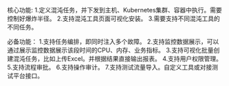 
核心功能:
1.定义混沌任务，并下发到主机、Kubernetes集群、容器中执行。需要控制好爆炸半径。
2.支持混沌工具页面可视化安装。
3.需要支持不同混沌工具的不同任务。

必备功能：
1.支持任务编排，即同时注入多个故障。
2.支持监控数据展示，可以通过展示监控数据展示该段时间的CPU、内存、业务指标。
3.支持可视化批量创建混沌任务，比如上传Excel。并根据结果直接输出报表。
4.支持用户权限管理。
5.支持流程审批。
6.支持操作审计。
7.支持测试流量导入。自定义工具或对接测试平台接口。